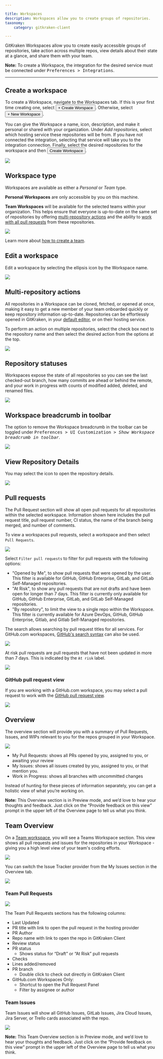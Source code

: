 ```yaml
---

title: Workspaces
description: Workspaces allow you to create groups of repositories.
taxonomy:
    category: gitkraken-client

---
```


GitKraken Workspaces allow you to create easily accessible groups of repositories, take action across multiple repos, view details about their state at a glance, and share them with your team.

<div class='callout callout--warning'>
    <p>
        <strong>Note:</strong>
            To create a Workspace, the integration for the desired service must be connected under <kbd>Preferences > Integrations</kbd>.
    </p>
</div>

***

## Create a workspace

To create a Workspace, navigate to the Workspaces tab. If this is your first time creating one, select <button class="button button--success button--ui button--nolink">+ Create Worspace</button>. Otherwise, select <button class="button button--success button--ui button--nolink">+ New Workspace</button>.

You can give the Workspace a name, icon, description, and make it personal or shared with your organization. Under _Add repositories_, select which hosting service these repositories will be from. If you have not connected the integration, selecting that service will take you to the integration connection. Finally, select the desired repositories for the workspace and then <button class="button button--success button--ui button--nolink">Create Workspace</button>.

<img src="/wp-content/uploads/create-workspace.gif" class="img-bordered img-responsive center">

## Workspace type

Workspaces are available as either a _Personal_ or _Team_ type.

**Personal Workspaces** are only accessible by you on this machine.

**Team Workspaces** will be available for the selected teams within your organization. This helps ensure that everyone is up-to-date on the same set of repositories by offering [multi-repository actions](/gitkraken-client/workspaces/#multi-repository-actions) and the ability to [work with all pull requests](/working-with-repositories/workspaces/#pull-requests) from these repositories. 

<img src="/wp-content/uploads/workspace-type.png" srcset="/wp-content/uploads/workspace-type@2x.png" class="img-bordered img-responsive center">

Learn more about [how to create a team](/start-here/teams/). 

## Edit a workspace

Edit a workspace by selecting the ellipsis <i class="fas fa-ellipsis-v"></i> icon by the Workspace name.

<img src="/wp-content/uploads/edit-a-workspace.png" srcset="/wp-content/uploads/edit-a-workspace@2x.png" class="img-bordered img-responsive center">

## Multi-repository actions

All repositories in a Workspace can be cloned, fetched, or opened at once, making it easy to get a new member of your team onboarded quickly or keep repository information up-to-date. Repositories can be effortlessly opened in GitKraken, in your <a href="/start-here/preferences/#external-editor">default editor</a>, or on their hosting service.

To perform an action on multiple repositories, select the check box next to the repository name and then select the desired action from the options at the top.

<img src="/wp-content/uploads/multi-action.png" srcset="/wp-content/uploads/multi-action@2x.png" class="img-bordered img-responsive center">

## Repository statuses

Workspaces expose the state of all repositories so you can see the last checked-out branch, how many commits are ahead or behind the remote, and your work in progress with counts of modified added, deleted, and renamed files.

<img src="/wp-content/uploads/repos-status.png" srcset="/wp-content/uploads/repos-status@2x.png" class="img-bordered img-responsive center">

## Workspace breadcrumb in toolbar

The option to remove the Workspace breadcrumb in the toolbar can be toggled under <kbd> Preferences > UI Customization > _Show Workspace breadcrumb in toolbar_</kbd>.

<img src="/wp-content/uploads/breadcrumb-setting.png" srcset="/wp-content/uploads/breadcrumb-setting@2x.png" class="img-bordered img-responsive center">

## View Repository Details

You may select the <i class="fa-solid fa-list"></i> icon to open the repository details.

<img src="/wp-content/uploads/repository-details.png" srcset="/wp-content/uploads/repository-details@2x.png" class="img-bordered img-responsive center">

## Pull requests

The Pull Request section will show all open pull requests for all repositories within the selected workspace. Information shown here includes the pull request title, pull request number, CI status, the name of the branch being merged, and number of comments.

To view a workspaces pull requests, select a workspace and then select `Pull Requests`.

<img src="/wp-content/uploads/pull-requests.png" srcset="/wp-content/uploads/pull-requests@2x.png" class="img-bordered img-responsive center">

Select `Filter pull requests` to filter for pull requests with the following options:

* "Opened by Me", to show pull requests that were opened by the user. This filter is available for GitHub, GitHub Enterprise, GitLab, and GitLab Self-Managed repositories.
* "At Risk", to show any pull requests that are not drafts and have been open for longer than 7 days. This filter is currently only available for GitHub, GitHub Enterprise, GitLab, and GitLab Self-Managed repositories.
* "By repository", to limit the view to a single repo within the Workspace. This filter is currently available for Azure DevOps, GitHub, GitHub Enterprise, Gitlab, and Gitlab Self-Managed repositories.

The search allows searching by pull request titles for all services. For GitHub.com workspaces, <a href="https://docs.github.com/en/search-github/searching-on-github/searching-issues-and-pull-requests">GitHub's search syntax</a> can also be used.

<img src="/wp-content/uploads/filter-and-search.png" srcset="/wp-content/uploads/filter-and-search@2x.png" class="img-bordered img-responsive center">


At risk pull requests are pull requests that have not been updated in more than 7 days. This is indicated by the `At risk` label.

<img src="/wp-content/uploads/at-risk.png" srcset="/wp-content/uploads/at-risk@2x.png" class="img-bordered img-responsive center">

### GitHub pull request view

If you are working with a GitHub.com workspace, you may select a pull request to work with the <a href="/working-with-repositories/pull-requests/#github-pull-request-view">GitHub pull request view</a>.

<img src="/wp-content/uploads/github-pull-request.png" srcset="/wp-content/uploads/github-pull-request@2x.png" class="img-bordered img-responsive center">

## Overview

The overview section will provide you with a summary of Pull Requests, Issues, and WIPs relevant to you for the repos grouped in your Workspace. 

<img src="/wp-content/uploads/workspace-overview.png" class="img-bordered img-responsive center">

* My Pull Requests: shows all PRs opened by you, assigned to you, or awaiting your review
* My Issues: shows all issues created by you, assigned to you, or that mention you.
* Work in Progress: shows all branches with uncommitted changes

Instead of hunting for these pieces of information separately, you can get a holistic view of what you’re working on.

<div class='callout callout--warning'>
    <p>
        <strong>Note:</strong> This Overview section is in Preview mode, and we’d love to hear your thoughts and feedback. Just click on the “Provide feedback on this view” prompt in the upper left of the Overview page to tell us what you think.
    </p>
</div>

## Team Overview

On a [Team workspace](/gitkraken-client/workspaces/#workspace-type), you will see a Teams Workspace section. This view shows all pull requests and issues for the repositories in your Workspace - giving you a high level view of your team's coding efforts. 

<img src="/wp-content/uploads/8-9-team-overview.png" srcset="/wp-content/uploads/8-9-team-overview.png" class="img-bordered img-responsive center">

You can switch the Issue Tracker provider from the My Issues section in the Overview tab. 

<img src="/wp-content/uploads/8-9-team-issues-switch.png" srcset="/wp-content/uploads/8-9-team-issues-switch.png" class="img-bordered img-responsive center">

### Team Pull Requests 

<img src="/wp-content/uploads/8-9-filter-by-author-assignee.png" srcset="/wp-content/uploads/8-9-filter-by-author-assignee.png" class="img-bordered img-responsive center">

The Team Pull Requests sections has the following columns:

* Last Updated 
* PR title with link to open the pull request in the hosting provider
* PR Author
* Repo name with link to open the repo in GitKraken Client
* Review status
* PR status
  * Shows status for “Draft” or “At Risk” pull requests
* Checks 
* Lines added/removed
* PR branch
  * Double click to check out directly in GitKraken Client
* GitHub.com Workspaces Only:
  * Shortcut to open the Pull Request Panel
  * Filter by assignee or author

### Team Issues 

Team Issues will show all GitHub Issues, GitLab Issues, Jira Cloud Issues, Jira Server, or Trello cards associated with the repo. 

<img src="/wp-content/uploads/8-9-team-issues-switch.png" srcset="/wp-content/uploads/8-9-team-issues-switch.png" class="img-bordered img-responsive center">

<div class='callout callout--warning'>
    <p>
        <strong>Note:</strong> This Team Overview section is in Preview mode, and we’d love to hear your thoughts and feedback. Just click on the “Provide feedback on this view” prompt in the upper left of the Overview page to tell us what you think.
    </p>
</div>

